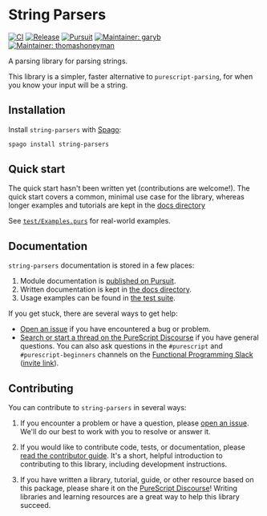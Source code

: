 # String Parsers

[![CI](https://github.com/purescript-contrib/purescript-string-parsers/workflows/CI/badge.svg?branch=main)](https://github.com/purescript-contrib/purescript-string-parsers/actions?query=workflow%3ACI+branch%3Amain)
[![Release](http://img.shields.io/github/release/purescript-contrib/purescript-string-parsers.svg)](https://github.com/purescript-contrib/purescript-string-parsers/releases)
[![Pursuit](http://pursuit.purescript.org/packages/purescript-string-parsers/badge)](http://pursuit.purescript.org/packages/purescript-string-parsers)
[![Maintainer: garyb](https://img.shields.io/badge/maintainer-garyb-teal.svg)](http://github.com/garyb)
[![Maintainer: thomashoneyman](https://img.shields.io/badge/maintainer-thomashoneyman-teal.svg)](http://github.com/thomashoneyman)

A parsing library for parsing strings.

This library is a simpler, faster alternative to `purescript-parsing`, for when you know your input will be a string.

## Installation

Install `string-parsers` with [Spago](https://github.com/purescript/spago):

```sh
spago install string-parsers
```

## Quick start

The quick start hasn't been written yet (contributions are welcome!). The quick start covers a common, minimal use case for the library, whereas longer examples and tutorials are kept in the [docs directory](./docs.)

See [`test/Examples.purs`](./test/Examples.purs) for real-world examples.

## Documentation

`string-parsers` documentation is stored in a few places:

1. Module documentation is [published on Pursuit](https://pursuit.purescript.org/packages/purescript-string-parsers).
2. Written documentation is kept in [the docs directory](./docs).
3. Usage examples can be found in [the test suite](./test).

If you get stuck, there are several ways to get help:

- [Open an issue](https://github.com/purescript-contrib/purescript-string-parsers/issues) if you have encountered a bug or problem.
- [Search or start a thread on the PureScript Discourse](https://discourse.purescript.org) if you have general questions. You can also ask questions in the `#purescript` and `#purescript-beginners` channels on the [Functional Programming Slack](https://functionalprogramming.slack.com) ([invite link](https://fpchat-invite.herokuapp.com/)).

## Contributing

You can contribute to `string-parsers` in several ways:

1. If you encounter a problem or have a question, please [open an issue](https://github.com/purescript-contrib/purescript-string-parsers/issues). We'll do our best to work with you to resolve or answer it.

2. If you would like to contribute code, tests, or documentation, please [read the contributor guide](./CONTRIBUTING.md). It's a short, helpful introduction to contributing to this library, including development instructions.

3. If you have written a library, tutorial, guide, or other resource based on this package, please share it on the [PureScript Discourse](https://discourse.purescript.org)! Writing libraries and learning resources are a great way to help this library succeed.

